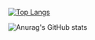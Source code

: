 [![Top Langs](https://github-readme-stats.vercel.app/api/top-langs/?username=scalambrinesouza&layout=compact)](https://github.com/anuraghazra/github-readme-stats)

![Anurag's GitHub stats](https://github-readme-stats.vercel.app/api?username=scalambrinesouza&show_icons=true&theme=merko)


